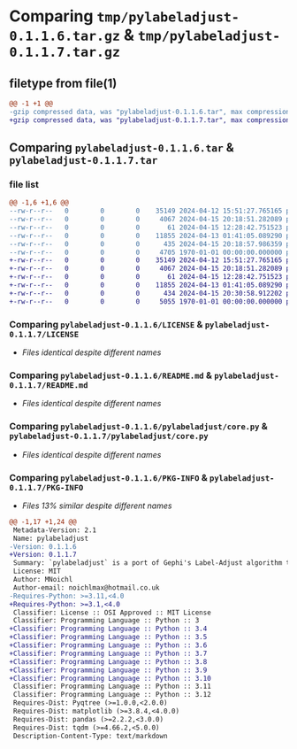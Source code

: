 # Comparing `tmp/pylabeladjust-0.1.1.6.tar.gz` & `tmp/pylabeladjust-0.1.1.7.tar.gz`

## filetype from file(1)

```diff
@@ -1 +1 @@
-gzip compressed data, was "pylabeladjust-0.1.1.6.tar", max compression
+gzip compressed data, was "pylabeladjust-0.1.1.7.tar", max compression
```

## Comparing `pylabeladjust-0.1.1.6.tar` & `pylabeladjust-0.1.1.7.tar`

### file list

```diff
@@ -1,6 +1,6 @@
--rw-r--r--   0        0        0    35149 2024-04-12 15:51:27.765165 pylabeladjust-0.1.1.6/LICENSE
--rw-r--r--   0        0        0     4067 2024-04-15 20:18:51.282089 pylabeladjust-0.1.1.6/README.md
--rw-r--r--   0        0        0       61 2024-04-15 12:28:42.751523 pylabeladjust-0.1.1.6/pylabeladjust/__init__.py
--rw-r--r--   0        0        0    11855 2024-04-13 01:41:05.089290 pylabeladjust-0.1.1.6/pylabeladjust/core.py
--rw-r--r--   0        0        0      435 2024-04-15 20:18:57.986359 pylabeladjust-0.1.1.6/pyproject.toml
--rw-r--r--   0        0        0     4705 1970-01-01 00:00:00.000000 pylabeladjust-0.1.1.6/PKG-INFO
+-rw-r--r--   0        0        0    35149 2024-04-12 15:51:27.765165 pylabeladjust-0.1.1.7/LICENSE
+-rw-r--r--   0        0        0     4067 2024-04-15 20:18:51.282089 pylabeladjust-0.1.1.7/README.md
+-rw-r--r--   0        0        0       61 2024-04-15 12:28:42.751523 pylabeladjust-0.1.1.7/pylabeladjust/__init__.py
+-rw-r--r--   0        0        0    11855 2024-04-13 01:41:05.089290 pylabeladjust-0.1.1.7/pylabeladjust/core.py
+-rw-r--r--   0        0        0      434 2024-04-15 20:30:58.912202 pylabeladjust-0.1.1.7/pyproject.toml
+-rw-r--r--   0        0        0     5055 1970-01-01 00:00:00.000000 pylabeladjust-0.1.1.7/PKG-INFO
```

### Comparing `pylabeladjust-0.1.1.6/LICENSE` & `pylabeladjust-0.1.1.7/LICENSE`

 * *Files identical despite different names*

### Comparing `pylabeladjust-0.1.1.6/README.md` & `pylabeladjust-0.1.1.7/README.md`

 * *Files identical despite different names*

### Comparing `pylabeladjust-0.1.1.6/pylabeladjust/core.py` & `pylabeladjust-0.1.1.7/pylabeladjust/core.py`

 * *Files identical despite different names*

### Comparing `pylabeladjust-0.1.1.6/PKG-INFO` & `pylabeladjust-0.1.1.7/PKG-INFO`

 * *Files 13% similar despite different names*

```diff
@@ -1,17 +1,24 @@
 Metadata-Version: 2.1
 Name: pylabeladjust
-Version: 0.1.1.6
+Version: 0.1.1.7
 Summary: `pylabeladjust` is a port of Gephi's Label-Adjust algorithm to python.
 License: MIT
 Author: MNoichl
 Author-email: noichlmax@hotmail.co.uk
-Requires-Python: >=3.11,<4.0
+Requires-Python: >=3.1,<4.0
 Classifier: License :: OSI Approved :: MIT License
 Classifier: Programming Language :: Python :: 3
+Classifier: Programming Language :: Python :: 3.4
+Classifier: Programming Language :: Python :: 3.5
+Classifier: Programming Language :: Python :: 3.6
+Classifier: Programming Language :: Python :: 3.7
+Classifier: Programming Language :: Python :: 3.8
+Classifier: Programming Language :: Python :: 3.9
+Classifier: Programming Language :: Python :: 3.10
 Classifier: Programming Language :: Python :: 3.11
 Classifier: Programming Language :: Python :: 3.12
 Requires-Dist: Pyqtree (>=1.0.0,<2.0.0)
 Requires-Dist: matplotlib (>=3.8.4,<4.0.0)
 Requires-Dist: pandas (>=2.2.2,<3.0.0)
 Requires-Dist: tqdm (>=4.66.2,<5.0.0)
 Description-Content-Type: text/markdown
```

